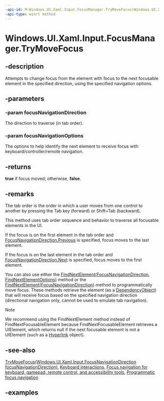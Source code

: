 ```yaml
---
-api-id: M:Windows.UI.Xaml.Input.FocusManager.TryMoveFocus(Windows.UI.Xaml.Input.FocusNavigationDirection,Windows.UI.Xaml.Input.FindNextElementOptions)
-api-type: winrt method
---
```


<!-- Method syntax.
public bool FocusManager.TryMoveFocus(FocusNavigationDirection focusNavigationDirection, FindNextElementOptions focusNavigationOptions)
-->

# Windows.UI.Xaml.Input.FocusManager.TryMoveFocus

## -description

Attempts to change focus from the element with focus to the next focusable element in the specified direction, using the specified navigation options.



## -parameters

### -param focusNavigationDirection

The direction to traverse (in tab order).

### -param focusNavigationOptions

The options to help identify the next element to receive focus with keyboard/controller/remote navigation.

## -returns

**true** if focus moved; otherwise, **false**.

## -remarks

The tab order is the order in which a user moves from one control to another by pressing the Tab key (forward) or Shift+Tab (backward).

This method uses tab order sequence and behavior to traverse all focusable elements in the UI.

If the focus is on the first element in the tab order and [FocusNavigationDirection.Previous](focusnavigationdirection.md) is specified, focus moves to the last element.

If the focus is on the last element in the tab order and [FocusNavigationDirection.Next](focusnavigationdirection.md) is specified, focus moves to the first element.

You can also use either the [FindNextElement(FocusNavigationDirection, FindNextElementOptions)](focusmanager_findnextelement_918683319.md) method or the [FindNextElement(FocusNavigationDirection)](focusmanager_findnextelement_1379272417.md) method to programmatically move focus. These methods retrieve the element (as a [DependencyObject](../windows.ui.xaml/dependencyobject.md)) that will receive focus based on the specified navigation direction (directional navigation only, cannot be used to emulate tab navigation).

> [!NOTE]
> We recommend using the FindNextElement method instead of FindNextFocusableElement because FindNextFocusableElement retrieves a UIElement, which returns null if the next focusable element is not a UIElement (such as a [Hyperlink](../windows.ui.xaml.documents/hyperlink.md) object).

## -see-also

[TryMoveFocus(Windows.UI.Xaml.Input.FocusNavigationDirection focusNavigationDirection)](focusmanager_trymovefocus_582274934.md), [Keyboard interactions](/windows/uwp/design/input/keyboard-interactions), [Focus navigation for keyboard, gamepad, remote control, and accessibility tools](/windows/uwp/design/input/focus-navigation), [Programmatic focus navigation](/windows/uwp/design/input/focus-navigation-programmatic)

## -examples
